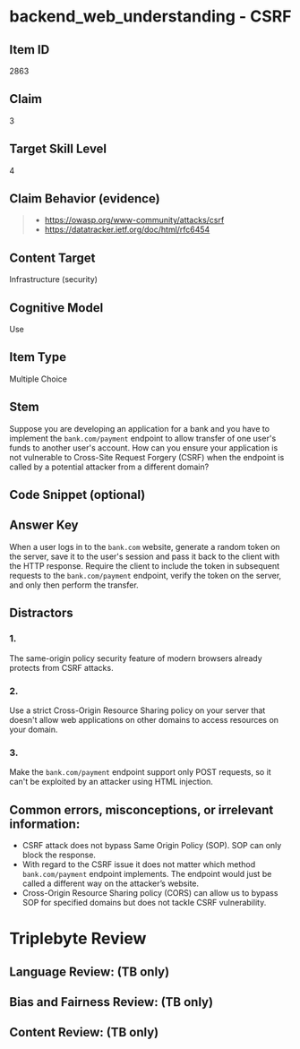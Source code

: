 # backend_web_understanding - CSRF

## Item ID
2863

## Claim
3

## Target Skill Level
4

## Claim Behavior (evidence)
> - https://owasp.org/www-community/attacks/csrf
> - https://datatracker.ietf.org/doc/html/rfc6454

## Content Target
Infrastructure (security)

## Cognitive Model
Use

## Item Type
Multiple Choice

## Stem
Suppose you are developing an application for a bank and you have to implement the `bank.com/payment` endpoint to allow transfer of one user's funds to another user's account. How can you ensure your application is not vulnerable to Cross-Site Request Forgery (CSRF) when the endpoint is called by a potential attacker from a different domain?

## Code Snippet (optional)

## Answer Key
When a user logs in to the `bank.com` website, generate a random token on the server, save it to the user's session and pass it back to the client with the HTTP response. Require the client to include the token in subsequent requests to the `bank.com/payment` endpoint, verify the token on the server, and only then perform the transfer.

## Distractors
### 1.
The same-origin policy security feature of modern browsers already protects from CSRF attacks.

### 2.
Use a strict Cross-Origin Resource Sharing policy on your server that doesn't allow web applications on other domains to access resources on your domain.

### 3.
Make the `bank.com/payment` endpoint support only POST requests, so it can't be exploited by an attacker using HTML injection.

## Common errors, misconceptions, or irrelevant information:
- CSRF attack does not bypass Same Origin Policy (SOP). SOP can only block the response.
- With regard to the CSRF issue it does not matter which method `bank.com/payment` endpoint implements. The endpoint would just be called a different way on the attacker’s website.
- Cross-Origin Resource Sharing policy (CORS) can allow us to bypass SOP for specified domains but does not tackle CSRF vulnerability.

# Triplebyte Review

## Language Review: (TB only)

## Bias and Fairness Review: (TB only)

## Content Review: (TB only)
